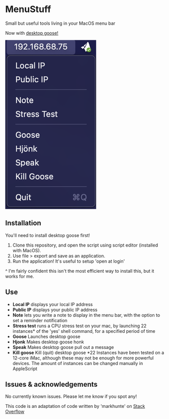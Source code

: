 # MenuStuff

Small but useful tools living in your MacOS menu bar

Now with [desktop goose!](https://samperson.itch.io/desktop-goose)

![Screenshot](https://github.com/NathanaelJ/MenuStuff/blob/main/Options.png)

## Installation

You'll need to install desktop goose first!
1. Clone this repository, and open the script using script editor (installed with MacOS).
2. Use file > export and save as an application.
3. Run the application! It's useful to setup 'open at login'

^ I'm fairly confident this isn't the most efficient way to install this, but it works for me.

## Use

* **Local IP** displays your local IP address
* **Public IP** displays your public IP address
* **Note** lets you write a note to display in the menu bar, with the option to set a reminder notification
* **Stress test** runs a CPU stress test on your mac, by launching 22 instances* of the 'yes' shell command, for a specified period of time
* **Goose** Launches desktop goose
* **Hjonk** Makes desktop goose honk
* **Speak** Makes desktop goose pull out a message
* **Kill goose** Kill (quit) desktop goose
*22 Instances have been tested on a 12-core iMac, although these may not be enough for more powerful devices. The amount of instances can be changed manually in AppleScript

## Issues & acknowledgements

No currently known issues. Please let me know if you spot any!

This code is an adaptation of code written by 'markhunte' on [Stack Overflow](https://stackoverflow.com/questions/29191190/display-and-update-applescript-output-in-background)
